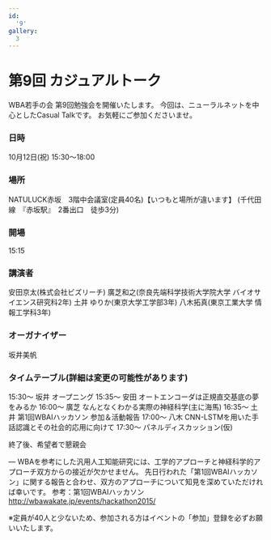 ```yaml
---
id:
  '9'
gallery:
  3
---
```


# 第9回 カジュアルトーク

WBA若手の会 第9回勉強会を開催いたします。
今回は、ニューラルネットを中心としたCasual Talkです。
お気軽にご参加くださいませ。

### 日時

10月12日(祝) 15:30～18:00

### 場所

NATULUCK赤坂　3階中会議室(定員40名)【いつもと場所が違います】
(千代田線　『赤坂駅』　2番出口　徒歩3分)

### 開場

15:15

### 講演者

安田京太(株式会社ビズリーチ)
廣芝和之(奈良先端科学技術大学院大学 バイオサイエンス研究科2年)
土井 ゆりか(東京大学工学部3年)
八木拓真(東京工業大学 情報工学科3年)

### オーガナイザー

坂井美帆

### タイムテーブル(詳細は変更の可能性があります)
15:30～ 坂井 オープニング
15:35～ 安田 オートエンコーダは正規直交基底の夢をみるか
16:00～ 廣芝 なんとなくわかる実際の神経科学(主に海馬)
16:35～ 土井 第1回WBAIハッカソン 参加＆活動報告
17:00～ 八木 CNN-LSTMを用いた手話認識とその社会的応用に向けて
17:30～ パネルディスカッション(仮)

終了後、希望者で懇親会

—
WBAを参考にした汎用人工知能研究には、工学的アプローチと神経科学的アプローチ双方からの接近が欠かせません。
先日行われた「第1回WBAIハッカソン」に関する報告と合わせ、双方のアプローチについて知見を深めていただければ幸いです。
参考：第1回WBAIハッカソン
http://wbawakate.jp/events/hackathon2015/

※定員が40人と少ないため、参加される方はイベントの「参加」登録を必ずお願いいたします。
